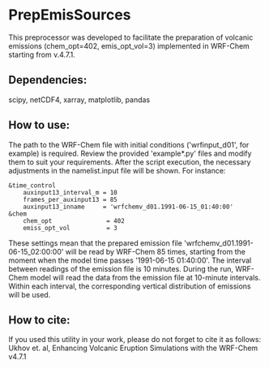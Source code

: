 # PrepEmisSources
This preprocessor was developed to facilitate the preparation of volcanic emissions (chem_opt=402, emis_opt_vol=3) implemented in WRF-Chem starting from v.4.7.1.

## Dependencies:
scipy, netCDF4, xarray, matplotlib, pandas

## How to use:
The path to the WRF-Chem file with initial conditions ('wrfinput_d01', for example) is required. Review the provided 'example*.py' files and modify them to suit your requirements. After the script execution, the necessary adjustments in the namelist.input file will be shown. For instance:

    &time_control
	    auxinput13_interval_m = 10
	    frames_per_auxinput13 = 85
	    auxinput13_inname     = 'wrfchemv_d01.1991-06-15_01:40:00'
    &chem
	    chem_opt               = 402
	    emiss_opt_vol          = 3

These settings mean that the prepared emission file 'wrfchemv_d01.1991-06-15_02:00:00' will be read by WRF-Chem 85 times, starting from the moment when the model time passes '1991-06-15 01:40:00'. The interval between readings of the emission file is 10 minutes. During the run, WRF-Chem model will read the data from the emission file at 10-minute intervals. Within each interval, the corresponding vertical distribution of emissions will be used.

## How to cite:
If you used this utility in your work, please do not forget to cite it as follows:
Ukhov et. al, Enhancing Volcanic Eruption Simulations with the WRF-Chem v4.7.1